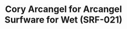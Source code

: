 ---
ee_id: '4283'
site: '1'
type: '2'
url: 2015-038-cory-arcangel-for-arcangel-surfware-for-wet-srf-021
title: Cory Arcangel for Arcangel Surfware for Wet (SRF-021)
year: '2015'
display_year: '2015'
medium: Heather grey crewneck pullover sweatshirt with the WWW.KANYEWET.BIZ and Arcangel
  Surfware logos.
dims: ''
pitch: Sweat 4 my friends Wet!
ps: ''
live_url: ''
related: ''
youtube: ''
related_code: ''
imgs: wet-sweatshirt-2015-038-full-database-studio.jpg
subheading: ''
download: ''
add_credit: ''
commission: ''
layout: things-i-made
---